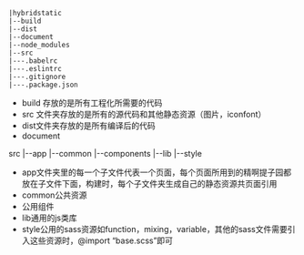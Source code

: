 	|hybridstatic
	|--build
	|--dist
	|--document
	|--node_modules
	|--src
	|---.babelrc
	|---.eslintrc
	|---.gitignore
	|---.package.json

* build 存放的是所有工程化所需要的代码
* src 文件夹存放的是所有的源代码和其他静态资源（图片，iconfont）
* dist文件夹存放的是所有编译后的代码
* document

src
|--app
|--common
|--components
|--lib
|--style
	
* app文件夹里的每一个子文件代表一个页面，每个页面所用到的精啊提子园都放在子文件下面，构建时，每个子文件夹生成自己的静态资源共页面引用
* common公共资源
* 公用组件
* lib通用的js类库
* style公用的sass资源如function，mixing，variable，其他的sass文件需要引入这些资源时，@import “base.scss”即可
